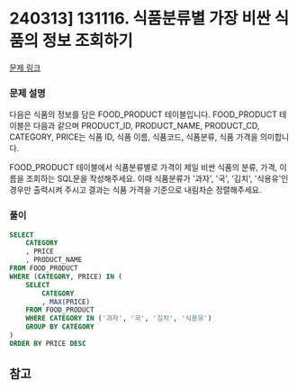 # 240313] 131116. 식품분류별 가장 비싼 식품의 정보 조회하기

[문제 링크](https://school.programmers.co.kr/learn/courses/30/lessons/131116)

### 문제 설명
다음은 식품의 정보를 담은 FOOD_PRODUCT 테이블입니다. FOOD_PRODUCT 테이블은 다음과 같으며 PRODUCT_ID, PRODUCT_NAME, PRODUCT_CD, CATEGORY, PRICE는 식품 ID, 식품 이름, 식품코드, 식품분류, 식품 가격을 의미합니다.  

FOOD_PRODUCT 테이블에서 식품분류별로 가격이 제일 비싼 식품의 분류, 가격, 이름을 조회하는 SQL문을 작성해주세요. 이때 식품분류가 '과자', '국', '김치', '식용유'인 경우만 출력시켜 주시고 결과는 식품 가격을 기준으로 내림차순 정렬해주세요.  

### 풀이
```sql
SELECT
    CATEGORY
    , PRICE
    , PRODUCT_NAME
FROM FOOD_PRODUCT
WHERE (CATEGORY, PRICE) IN (
    SELECT
        CATEGORY
        , MAX(PRICE)
    FROM FOOD_PRODUCT
    WHERE CATEGORY IN ('과자', '국', '김치', '식용유')
    GROUP BY CATEGORY
)
ORDER BY PRICE DESC
```

## 참고
